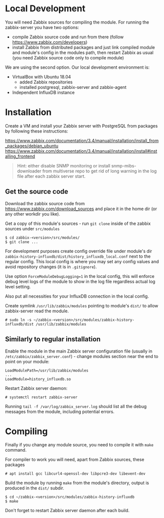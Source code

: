 # Local Development

You will need Zabbix sources for compiling the module. For running the zabbix-server you have two options:
- compile Zabbix source code and run from there (follow https://www.zabbix.com/developers)
- install Zabbix from distributed packages and just link compiled module and module's config in the modules path, then restart Zabbix as usual (you need Zabbix source code only to compile module)

We are using the second option. Our local development environment is:
- VirtualBox with Ubuntu 18.04
  - added Zabbix repositories
  - installed postgresql, zabbix-server and zabbix-agent
- Independent InfluxDB instance


# Installation

Create a VM and install your Zabbix server with PostgreSQL from packages by following these instructions:

https://www.zabbix.com/documentation/3.4/manual/installation/install_from_packages/debian_ubuntu
https://www.zabbix.com/documentation/3.4/manual/installation/install#installing_frontend

> Hint: either disable SNMP monitoring or install snmp-mibs-downloader from multiverse repo to get rid of long warning in the log file after each zabbix server start.

## Get the source code

Download the zabbix source code from https://www.zabbix.com/download_sources and place it in the home dir (or any other workdir you like).

Get a copy of this module's sources - run `git clone` inside of the zabbix sources under `src/modules`

```
$ cd zabbix-<version>/src/modules/
$ git clone ...
```

For development purposes create config override file under module's dir `zabbix-history-influxdb/dist/history_influxdb_local.conf` next to the regular config. This local config is where you may set any config values and avoid repository changes (it is in `.gitignore`).

Use option `ForceModuleDebugLogging=1` in the local config, this will enforce debug level logs of the module to show in the log file regardless actual log level setting.

Also put all necessities for your InfluxDB connection in the local config.

Create symlink `/usr/lib/zabbix/modules` pointing to module's `dist/` to allow zabbix-server read the module.

```
# sudo ln -s ~/zabbix-<version>/src/modules/zabbix-history-influxdb/dist /usr/lib/zabbix/modules
```

## Similarly to regular installation

Enable the module in the main Zabbix server configuration file (usually in `/etc/zabbix/zabbix_server.conf`) - change modules section near the end to point on your module:

```
LoadModulePath=/usr/lib/zabbix/modules
...
LoadModule=history_influxdb.so
```

Restart Zabbix server daemon:

```
# systemctl restart zabbix-server
```

Running `tail -f /var/log/zabbix_server.log` should list all the debug messages from the module, including potential errors.


# Compiling

Finally if you change any module source, you need to compile it with `make` command.

For compiler to work you will need, apart from Zabbix sources, these packages

```
# apt install gcc libcurl4-openssl-dev libpcre3-dev libevent-dev
```

Build the module by running `make` from the module's directory, output is produced in the `dist/` subdir.

```
$ cd ~/zabbix-<version>/src/modules/zabbix-history-influxdb
$ make
```

Don't forget to restart Zabbix server daemon after each build.

